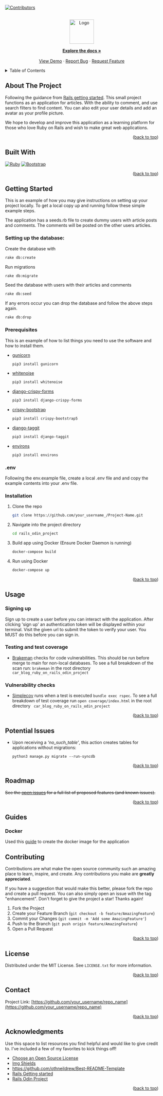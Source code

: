 <!-- Improved compatibility of back to top link: See: https://github.com/othneildrew/Best-README-Template/pull/73 -->
<a name="readme-top"></a>
<!--
*** Thanks for checking out the Best-README-Template. If you have a suggestion
*** that would make this better, please fork the repo and create a pull request
*** or simply open an issue with the tag "enhancement".
*** Don't forget to give the project a star!
*** Thanks again! Now go create something AMAZING! :D
-->



<!-- PROJECT SHIELDS -->
<!--
*** I'm using markdown "reference style" links for readability.
*** Reference links are enclosed in brackets [ ] instead of parentheses ( ).
*** See the bottom of this document for the declaration of the reference variables
*** for contributors-url, forks-url, etc. This is an optional, concise syntax you may use.
*** https://www.markdownguide.org/basic-syntax/#reference-style-links
-->
[![Contributors][contributors-shield]][contributors-url]



<!-- PROJECT LOGO -->
<br />
<div align="center">
  <a href="https://github.com/othneildrew/Best-README-Template">
    <img src="images/logo.png" alt="Logo" width="80" height="80">
  </a>

  <p align="center">
    <a href="https://github.com/othneildrew/Best-README-Template"><strong>Explore the docs »</strong></a>
    <br />
    <br />
    <a href="https://github.com/othneildrew/Best-README-Template">View Demo</a>
    ·
    <a href="https://github.com/othneildrew/Best-README-Template/issues">Report Bug</a>
    ·
    <a href="https://github.com/othneildrew/Best-README-Template/issues">Request Feature</a>
  </p>
</div>



<!-- TABLE OF CONTENTS -->
<details>
  <summary>Table of Contents</summary>
  <ol>
    <li>
      <ul>
        <li><a href="#built-with">Built With</a></li>
      </ul>
    </li>
    <li>
      <a href="#getting-started">Getting Started</a>
      <ul>
        <li><a href="#prerequisites">Prerequisites</a></li>
        <li><a href="#installation">Installation</a></li>
      </ul>
    </li>
    <li><a href="#usage">Usage</a></li>
    <li><a href="#roadmap">Roadmap</a></li>
    <li><a href="#contributing">Contributing</a></li>
    <li><a href="#license">License</a></li>
    <li><a href="#contact">Contact</a></li>
    <li><a href="#acknowledgments">Acknowledgments</a></li>
  </ol>
</details>



<!-- ABOUT THE PROJECT -->
## About The Project

Following the guidance from [Rails getting started](https://guides.rubyonrails.org/getting_started.html#using-a-model-to-interact-with-the-database). This small project functions as an application for articles. With the ability to comment, and use search filters to find content. You can also edit your user details and add an avatar as your profile picture. 

We hope to develop and improve this application as a learning platform for those who love Ruby on Rails and wish to make great web applications. 

<p align="right">(<a href="#readme-top">back to top</a>)</p>



## Built With


[![Ruby][Rails-badge]][Ruby-on-Rails-url]
[![Bootstrap][Bootstrap-badge]][Bootstrap-url]

<p align="right">(<a href="#readme-top">back to top</a>)</p>



<!-- GETTING STARTED -->
## Getting Started

This is an example of how you may give instructions on setting up your project locally.
To get a local copy up and running follow these simple example steps.

The application has a seeds.rb file to create dummy users with article posts and comments. The comments will be posted on the other users articles. 

### Setting up the database:

Create the database with

```sh
rake db:create
```

Run migrations

```sh
rake db:migrate
```

Seed the database with users with their articles and comments

```sh
rake db:seed
```

If any errors occur you can drop the database and follow the above steps again.

```sh
rake db:drop
```

### Prerequisites

This is an example of how to list things you need to use the software and how to install them.
* [gunicorn](https://pypi.org/project/gunicorn/)
  ```sh
  pip3 install gunicorn
  ```
* [whitenoise](https://pypi.org/project/whitenoise/)
  ```sh
  pip3 install whitenoise
  ```
* [django-crispy-forms](https://pypi.org/project/django-crispy-forms/)
  ```sh
  pip3 install django-crispy-forms  
  ```
* [crispy-bootstrap](https://pypi.org/project/crispy-bootstrap5/)
  ```sh
  pip3 install crispy-bootstrap5  
  ```
* [django-taggit](https://pypi.org/project/django-taggit/)  
  ```sh
  pip3 install django-taggit
  ```
* [environs](https://pypi.org/project/environs/)
  ```sh
  pip3 install environs
  ```  

### .env

Following the env.example file, create a local .env file and and copy the example contents into your .env file.

### Installation

1. Clone the repo
   ```sh
   git clone https://github.com/your_username_/Project-Name.git
   ```
2. Navigate into the project directory
   ```sh
   cd rails_odin_project
   ```
3. Build app using Docker (Ensure Docker Daemon is running)
   ```sh
   docker-compose build
   ```
4. Run using Docker
   ```sh
   docker-compose up
   ```

<p align="right">(<a href="#readme-top">back to top</a>)</p>



<!-- USAGE EXAMPLES -->
## Usage

### Signing up 
Sign up to create a user before you can interact with the application. After clicking 'sign up' an authentication token will be displayed within your terminal. Visit the given url to submit the token to verify your user. You MUST do this before you can sign in. 

### Testing and test coverage
- [Brakeman](https://github.com/presidentbeef/brakeman) checks for code vulnerabilities. This should be run before merge to main for non-local databases. To see a full breakdown of the scan run: ```brakeman``` in the root directory ``` car_blog_ruby_on_rails_odin_project```

### Vulnerability checks 
- [Simplecov](https://github.com/simplecov-ruby/simplecov) runs when a test is executed ```bundle exec rspec```. To see a full breakdown of test coverage run ```open coverage/index.html``` in the root directory ``` car_blog_ruby_on_rails_odin_project```

<p align="right">(<a href="#readme-top">back to top</a>)</p>

<!-- POTENTIAL ISSUES -->
## Potential Issues

- Upon receiving a _‘no_such_table’_, this action creates tables for applications without migrations:

  ```
  python3 manage.py migrate --run-syncdb
  ```

<p align="right">(<a href="#readme-top">back to top</a>)</p>


<!-- ROADMAP -->
## Roadmap

~~See the [open issues](https://github.com/othneildrew/Best-README-Template/issues) for a full list of proposed features (and known issues).~~

<p align="right">(<a href="#readme-top">back to top</a>)</p>


## Guides

### Docker
Used this [guide](https://dennmart.com/articles/building-lean-docker-images-for-rails-apps/#:~:text=Which%20Docker%20image%20to%20use,tools%20like%20Bundler%20pre%2Dinstalled.) to create the docker image for the application


<!-- CONTRIBUTING -->
## Contributing

Contributions are what make the open source community such an amazing place to learn, inspire, and create. Any contributions you make are **greatly appreciated**.

If you have a suggestion that would make this better, please fork the repo and create a pull request. You can also simply open an issue with the tag "enhancement".
Don't forget to give the project a star! Thanks again!

1. Fork the Project
2. Create your Feature Branch (`git checkout -b feature/AmazingFeature`)
3. Commit your Changes (`git commit -m 'Add some AmazingFeature'`)
4. Push to the Branch (`git push origin feature/AmazingFeature`)
5. Open a Pull Request

<p align="right">(<a href="#readme-top">back to top</a>)</p>



<!-- LICENSE -->
## License

Distributed under the MIT License. See `LICENSE.txt` for more information.

<p align="right">(<a href="#readme-top">back to top</a>)</p>



<!-- CONTACT -->
## Contact

Project Link: [https://github.com/your_username/repo_name](https://github.com/your_username/repo_name)

<p align="right">(<a href="#readme-top">back to top</a>)</p>


<!-- ACKNOWLEDGMENTS -->
## Acknowledgments

Use this space to list resources you find helpful and would like to give credit to. I've included a few of my favorites to kick things off!

* [Choose an Open Source License](https://choosealicense.com)
* [Img Shields](https://shields.io)
* https://github.com/othneildrew/Best-README-Template
* [Rails Getting started](https://guides.rubyonrails.org/getting_started.html)
* [Rails Odin Project](https://www.theodinproject.com/paths/full-stack-ruby-on-rails/courses/ruby-on-rails)

<p align="right">(<a href="#readme-top">back to top</a>)</p>



<!-- MARKDOWN LINKS & IMAGES -->
<!-- https://www.markdownguide.org/basic-syntax/#reference-style-links -->
[contributors-shield]: https://img.shields.io/github/contributors/othneildrew/Best-README-Template.svg?style=for-the-badge
[contributors-url]: https://github.com/othneildrew/Best-README-Template/graphs/contributors
[Bootstrap-badge]: https://img.shields.io/badge/Bootstrap-563D7C?style=for-the-badge&logo=bootstrap&logoColor=white
[Bootstrap-url]: https://getbootstrap.com
[Ruby-on-Rails-url]: https://rubyonrails.org
[Rails-badge]: https://img.shields.io/badge/rails-%23CC0000.svg?style=for-the-badge&logo=ruby-on-rails&logoColor=white